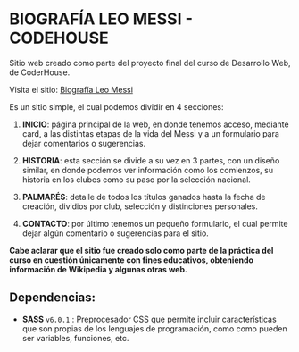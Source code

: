 # BIOGRAFÍA LEO MESSI - CODEHOUSE

Sitio web creado como parte del proyecto final del curso de Desarrollo Web, de CoderHouse.

Visita el sitio: [Biografía Leo Messi](https://biografialeomessi.netlify.app/ "Biografía Leo Messi")

Es un sitio simple, el cual podemos dividir en 4 secciones:

1. **INICIO**: página principal de la web, en donde tenemos acceso, mediante card, a las distintas etapas de la vida del Messi y a un formulario para dejar comentarios o sugerencias.

1. **HISTORIA**: esta sección se divide a su vez en 3 partes, con un diseño similar, en donde podemos ver información como los comienzos, su historia en los clubes como su paso por la selección nacional.

1. **PALMARÉS**: detalle de todos los títulos ganados hasta la fecha de creación, dividios por club, selección y distinciones personales.

1. **CONTACTO**: por último tenemos un pequeño formulario, el cual permite dejar algún comentario o sugerencias para el sitio.

**Cabe aclarar que el sitio fue creado solo como parte de la práctica del curso en cuestión únicamente con fines educativos, obteniendo información de Wikipedia y algunas otras web.**

## Dependencias:
- **SASS** `v6.0.1` : Preprocesador CSS que permite incluir características que son propias de los lenguajes de programación, como como pueden ser variables, funciones, etc.

